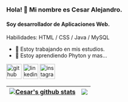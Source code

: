 ### Hola! 🧐 Mi nombre es Cesar Alejandro. 
#### Soy desarrollador de Aplicaciones Web.

Habilidades: HTML / CSS / Java / MySQL

- 🔭 Estoy trabajando en mis estudios. 
- 🌱 Estoy aprendiendo Phyton y mas... 

[<img src='https://cdn.jsdelivr.net/npm/simple-icons@3.0.1/icons/github.svg' alt='github' height='40'>](https://github.com/https://github.com/cesardro)  [<img src='https://cdn.jsdelivr.net/npm/simple-icons@3.0.1/icons/linkedin.svg' alt='linkedin' height='40'>](https://www.linkedin.com/in/https://www.linkedin.com/in/cesardrosolano//)  [<img src='https://cdn.jsdelivr.net/npm/simple-icons@3.0.1/icons/instagram.svg' alt='instagram' height='40'>](https://www.instagram.com/https://www.instagram.com/alejandrosolano98//)  

| <a href="https://github.com/anuraghazra/github-readme-stats"><img align="center" src="https://github-readme-stats.vercel.app/api?username=cesardro&show_icons=true&include_all_commits=true&theme=darcula&hide_border=true" alt="Cesar's github stats" /></a> | <a href="https://github.com/anuraghazra/github-readme-stats"><img align="center" src="https://github-readme-stats.vercel.app/api/top-langs/?username=cesardro&layout=compact&theme=darcula&hide_border=true" /></a> |
| ------------- | ------------- |
